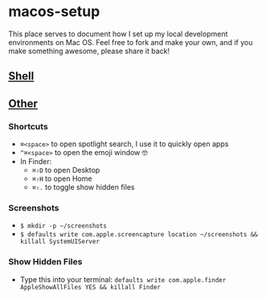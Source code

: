 # macos-setup

This place serves to document how I set up my local development environments on Mac OS. Feel free to fork and make your own, and if you make something awesome, please share it back!

## [Shell](./shell.md)
## [Other](./other.md)

### Shortcuts

- `⌘<space>` to open spotlight search, I use it to quickly open apps
- `^⌘<space>` to open the emoji window 🤓
- In Finder:
  - `⌘⇧D` to open Desktop
  - `⌘⇧H` to open Home
  - `⌘⇧.` to toggle show hidden files

### Screenshots

- `$ mkdir -p ~/screenshots`
- `$ defaults write com.apple.screencapture location ~/screenshots && killall SystemUIServer`

### Show Hidden Files

- Type this into your terminal: `defaults write com.apple.finder AppleShowAllFiles YES && killall Finder`
